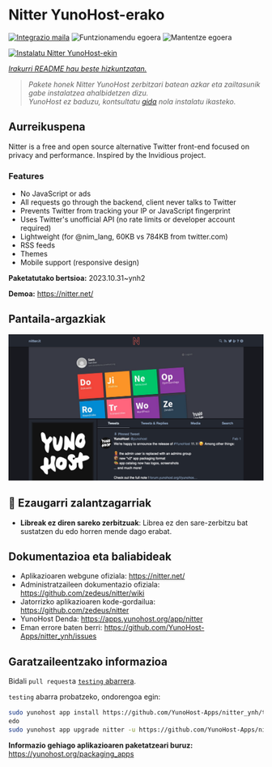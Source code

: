 <!--
Ohart ongi: README hau automatikoki sortu da <https://github.com/YunoHost/apps/tree/master/tools/readme_generator>ri esker
EZ editatu eskuz.
-->

# Nitter YunoHost-erako

[![Integrazio maila](https://dash.yunohost.org/integration/nitter.svg)](https://ci-apps.yunohost.org/ci/apps/nitter/) ![Funtzionamendu egoera](https://ci-apps.yunohost.org/ci/badges/nitter.status.svg) ![Mantentze egoera](https://ci-apps.yunohost.org/ci/badges/nitter.maintain.svg)

[![Instalatu Nitter YunoHost-ekin](https://install-app.yunohost.org/install-with-yunohost.svg)](https://install-app.yunohost.org/?app=nitter)

*[Irakurri README hau beste hizkuntzatan.](./ALL_README.md)*

> *Pakete honek Nitter YunoHost zerbitzari batean azkar eta zailtasunik gabe instalatzea ahalbidetzen dizu.*  
> *YunoHost ez baduzu, kontsultatu [gida](https://yunohost.org/install) nola instalatu ikasteko.*

## Aurreikuspena

Nitter is a free and open source alternative Twitter front-end focused on privacy and performance.
Inspired by the Invidious project.

### Features

- No JavaScript or ads
- All requests go through the backend, client never talks to Twitter
- Prevents Twitter from tracking your IP or JavaScript fingerprint
- Uses Twitter's unofficial API (no rate limits or developer account required)
- Lightweight (for @nim_lang, 60KB vs 784KB from twitter.com)
- RSS feeds
- Themes
- Mobile support (responsive design)


**Paketatutako bertsioa:** 2023.10.31~ynh2

**Demoa:** <https://nitter.net/>

## Pantaila-argazkiak

![Nitter(r)en pantaila-argazkia](./doc/screenshots/screenshot.png)

## :red_circle: Ezaugarri zalantzagarriak

- **Libreak ez diren sareko zerbitzuak**: Librea ez den sare-zerbitzu bat sustatzen du edo horren mende dago erabat.

## Dokumentazioa eta baliabideak

- Aplikazioaren webgune ofiziala: <https://nitter.net/>
- Administratzaileen dokumentazio ofiziala: <https://github.com/zedeus/nitter/wiki>
- Jatorrizko aplikazioaren kode-gordailua: <https://github.com/zedeus/nitter>
- YunoHost Denda: <https://apps.yunohost.org/app/nitter>
- Eman errore baten berri: <https://github.com/YunoHost-Apps/nitter_ynh/issues>

## Garatzaileentzako informazioa

Bidali `pull request`a [`testing` abarrera](https://github.com/YunoHost-Apps/nitter_ynh/tree/testing).

`testing` abarra probatzeko, ondorengoa egin:

```bash
sudo yunohost app install https://github.com/YunoHost-Apps/nitter_ynh/tree/testing --debug
edo
sudo yunohost app upgrade nitter -u https://github.com/YunoHost-Apps/nitter_ynh/tree/testing --debug
```

**Informazio gehiago aplikazioaren paketatzeari buruz:** <https://yunohost.org/packaging_apps>
